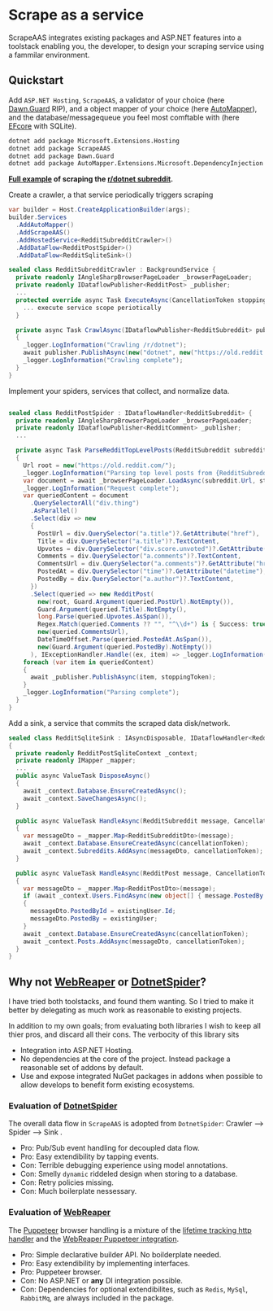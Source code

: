 # Scrape as a service

ScrapeAAS integrates existing packages and ASP.NET features into a toolstack enabling you, the developer, to design your scraping service using a fammilar environment.

## Quickstart

Add `ASP.NET Hosting`, `ScrapeAAS`, a validator of your choice (here [Dawn.Guard](https://github.com/safakgur/guard) RIP), and a object mapper of your choice (here [AutoMapper](https://automapper.org/)), and the database/messagequeue you feel most comftable with (here [EFcore](https://learn.microsoft.com/en-us/ef/core/get-started/overview/first-app?tabs=netcore-cli) with SQLite).

```bash
dotnet add package Microsoft.Extensions.Hosting
dotnet add package ScrapeAAS
dotnet add package Dawn.Guard
dotnet add package AutoMapper.Extensions.Microsoft.DependencyInjection
```

**[Full example](./examples/RedditDotnetScraper/) of scraping the [r/dotnet subreddit](https://old.reddit.com/r/dotnet).**

Create a crawler, a that service periodically triggers scraping

```csharp
var builder = Host.CreateApplicationBuilder(args);
builder.Services
  .AddAutoMapper()
  .AddScrapeAAS()
  .AddHostedService<RedditSubredditCrawler>()
  .AddDataFlow<RedditPostSpider>()
  .AddDataFlow<RedditSqliteSink>()

sealed class RedditSubredditCrawler : BackgroundService {
  private readonly IAngleSharpBrowserPageLoader _browserPageLoader;
  private readonly IDataflowPublisher<RedditPost> _publisher;
  ...
  protected override async Task ExecuteAsync(CancellationToken stoppingToken) {
    ... execute service scope periotically
  }

  private async Task CrawlAsync(IDataflowPublisher<RedditSubreddit> publisher, CancellationToken stoppingToken)
  {
    _logger.LogInformation("Crawling /r/dotnet");
    await publisher.PublishAsync(new("dotnet", new("https://old.reddit.com/r/dotnet")), stoppingToken);
    _logger.LogInformation("Crawling complete");
  }
}
```

Implement your spiders, services that collect, and normalize data.

```csharp

sealed class RedditPostSpider : IDataflowHandler<RedditSubreddit> {
  private readonly IAngleSharpBrowserPageLoader _browserPageLoader;
  private readonly IDataflowPublisher<RedditComment> _publisher;
  ...

  private async Task ParseRedditTopLevelPosts(RedditSubreddit subreddit, CancellationToken stoppingToken)
  {
    Url root = new("https://old.reddit.com/");
    _logger.LogInformation("Parsing top level posts from {RedditSubreddit}", subreddit);
    var document = await _browserPageLoader.LoadAsync(subreddit.Url, stoppingToken);
    _logger.LogInformation("Request complete");
    var queriedContent = document
      .QuerySelectorAll("div.thing")
      .AsParallel()
      .Select(div => new
      {
        PostUrl = div.QuerySelector("a.title")?.GetAttribute("href"),
        Title = div.QuerySelector("a.title")?.TextContent,
        Upvotes = div.QuerySelector("div.score.unvoted")?.GetAttribute("title"),
        Comments = div.QuerySelector("a.comments")?.TextContent,
        CommentsUrl = div.QuerySelector("a.comments")?.GetAttribute("href"),
        PostedAt = div.QuerySelector("time")?.GetAttribute("datetime"),
        PostedBy = div.QuerySelector("a.author")?.TextContent,
      })
      .Select(queried => new RedditPost(
        new(root, Guard.Argument(queried.PostUrl).NotEmpty()),
        Guard.Argument(queried.Title).NotEmpty(),
        long.Parse(queried.Upvotes.AsSpan()),
        Regex.Match(queried.Comments ?? "", "^\\d+") is { Success: true } commentCount ? long.Parse(commentCount.Value) : 0,
        new(queried.CommentsUrl),
        DateTimeOffset.Parse(queried.PostedAt.AsSpan()),
        new(Guard.Argument(queried.PostedBy).NotEmpty())
      ), IExceptionHandler.Handle((ex, item) => _logger.LogInformation(ex, "Failed to parse {RedditTopLevelPostBrief}", item)));
    foreach (var item in queriedContent)
    {
      await _publisher.PublishAsync(item, stoppingToken);
    }
    _logger.LogInformation("Parsing complete");
  }
}
```

Add a sink, a service that commits the scraped data disk/network.

```csharp
sealed class RedditSqliteSink : IAsyncDisposable, IDataflowHandler<RedditSubreddit>, IDataflowHandler<RedditPost>
{
  private readonly RedditPostSqliteContext _context;
  private readonly IMapper _mapper;
  ...
  public async ValueTask DisposeAsync()
  {
    await _context.Database.EnsureCreatedAsync();
    await _context.SaveChangesAsync();
  }

  public async ValueTask HandleAsync(RedditSubreddit message, CancellationToken cancellationToken = default)
  {
    var messageDto = _mapper.Map<RedditSubredditDto>(message);
    await _context.Database.EnsureCreatedAsync(cancellationToken);
    await _context.Subreddits.AddAsync(messageDto, cancellationToken);
  }

  public async ValueTask HandleAsync(RedditPost message, CancellationToken cancellationToken = default)
  {
    var messageDto = _mapper.Map<RedditPostDto>(message);
    if (await _context.Users.FindAsync(new object[] { message.PostedBy.Id }, cancellationToken) is { } existingUser)
    {
      messageDto.PostedById = existingUser.Id;
      messageDto.PostedBy = existingUser;
    }
    await _context.Database.EnsureCreatedAsync(cancellationToken);
    await _context.Posts.AddAsync(messageDto, cancellationToken);
  }
}
```

## Why not [WebReaper](https://github.com/pavlovtech/WebReaper) or [DotnetSpider](https://github.com/dotnetcore/DotnetSpider)?

I have tried both toolstacks, and found them wanting. So I tried to make it better by delegating as much work as reasonable to existing projects.

In addition to my own goals; from evaluating both libraries I wish to keep all thier pros, and discard all their cons.
The verbocity of this library sits

- Integration into ASP.NET Hosting.
- No dependencies at the core of the project. Instead package a reasonable set of addons by default.
- Use and expose integrated NuGet packages in addons when possible to allow develops to benefit form existing ecosystems.

### Evaluation of [DotnetSpider](https://github.com/dotnetcore/DotnetSpider)

The overall data flow in `ScrapeAAS` is adopted from `DotnetSpider`: Crawler --> Spider --> Sink .

- Pro: Pub/Sub event handling for decoupled data flow.
- Pro: Easy extendibility by tapping events.
- Con: Terrible debugging experience using model annotations.
- Con: Smelly `dynamic` riddeled design when storing to a database.
- Con: Retry policies missing.
- Con: Much boilerplate nessessary.

### Evaluation of [WebReaper](https://github.com/pavlovtech/WebReaper)

The [Puppeteer](https://pptr.dev/) browser handling is a mixture of the [lifetime tracking http handler](https://source.dot.net/#Microsoft.Extensions.Http/DefaultHttpClientFactory.cs) and the [WebReaper Puppeteer integration](https://github.com/pavlovtech/WebReaper/blob/master/WebReaper/Core/Loaders/Concrete/PuppeteerPageLoader.cs).

- Pro: Simple declarative builder API. No boilderplate needed.
- Pro: Easy extendibility by implementing interfaces.
- Pro: Puppeteer browser.
- Con: No ASP.NET or **any** DI integration possible.
- Con: Dependencies for optional extendibilites, such as `Redis`, `MySql`, `RabbitMq`, are always included in the package.
